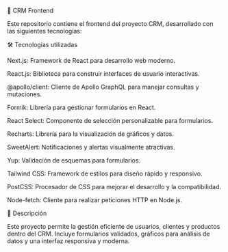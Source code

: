 🚀 CRM Frontend

Este repositorio contiene el frontend del proyecto CRM, desarrollado con las siguientes tecnologías:

🛠 Tecnologías utilizadas

Next.js: Framework de React para desarrollo web moderno.

React.js: Biblioteca para construir interfaces de usuario interactivas.

@apollo/client: Cliente de Apollo GraphQL para manejar consultas y mutaciones.

Formik: Librería para gestionar formularios en React.

React Select: Componente de selección personalizable para formularios.

Recharts: Librería para la visualización de gráficos y datos.

SweetAlert: Notificaciones y alertas visualmente atractivas.

Yup: Validación de esquemas para formularios.

Tailwind CSS: Framework de estilos para diseño rápido y responsivo.

PostCSS: Procesador de CSS para mejorar el desarrollo y la compatibilidad.

Node-fetch: Cliente para realizar peticiones HTTP en Node.js.

📜 Descripción

Este proyecto permite la gestión eficiente de usuarios, clientes y productos dentro del CRM. Incluye formularios validados, gráficos para análisis de datos y una interfaz responsiva y moderna.